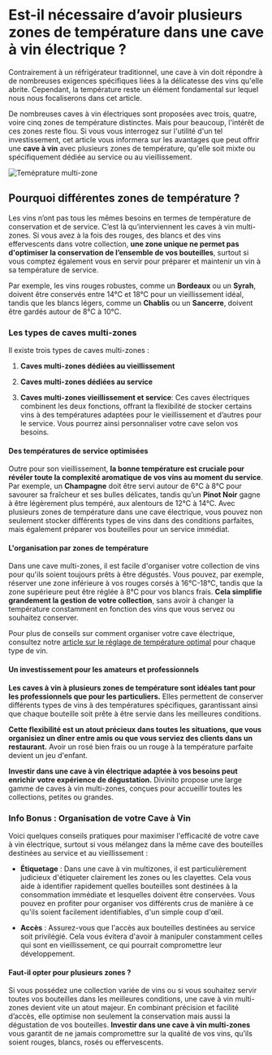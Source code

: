# Est-il nécessaire d’avoir plusieurs zones de température dans une cave à vin électrique ?

Contrairement à un réfrigérateur traditionnel, une cave à vin doit répondre à de nombreuses exigences spécifiques liées à la délicatesse des vins qu'elle abrite. Cependant, la température reste un élément fondamental sur lequel nous nous focaliserons dans cet article.

De nombreuses caves à vin électriques sont proposées avec trois, quatre, voire cinq zones de température distinctes. Mais pour beaucoup, l'intérêt de ces zones reste flou. Si vous vous interrogez sur l'utilité d'un tel investissement, cet article vous informera sur les avantages que peut offrir une **cave à vin** avec plusieurs zones de température, qu'elle soit mixte ou spécifiquement dédiée au service ou au vieillissement.

![Teméprature multi-zone](https://divinitoshopweb.s3.eu-north-1.amazonaws.com/Screenshot+2025-04-01+at+15.33.09.png)

## Pourquoi différentes zones de température ?

Les vins n’ont pas tous les mêmes besoins en termes de température de conservation et de service. C’est là qu’interviennent les caves à vin multi-zones. Si vous avez à la fois des rouges, des blancs et des vins effervescents dans votre collection, **une zone unique ne permet pas d'optimiser la conservation de l’ensemble de vos bouteilles**, surtout si vous comptez également vous en servir pour préparer et maintenir un vin à sa température de service.

Par exemple, les vins rouges robustes, comme un **Bordeaux** ou un **Syrah**, doivent être conservés entre 14°C et 18°C pour un vieillissement idéal, tandis que les blancs légers, comme un **Chablis** ou un **Sancerre**, doivent être gardés autour de 8°C à 10°C.


### Les types de caves multi-zones

Il existe trois types de caves multi-zones :

1. **Caves multi-zones dédiées au vieillissement**

2. **Caves multi-zones dédiées au service**

3. **Caves multi-zones vieillissement et service**: Ces caves électriques combinent les deux fonctions, offrant la flexibilité de stocker certains vins à des températures adaptées pour le vieillissement et d’autres pour le service. Vous pourrez ainsi personnaliser votre cave selon vos besoins.


#### **Des températures de service optimisées**<a id="h.42r5dwc2qyh3"></a>

Outre pour son vieillissement, **la bonne température est cruciale pour révéler toute la complexité aromatique de vos vins au moment du service**. Par exemple, un **Champagne** doit être servi autour de 6°C à 8°C pour savourer sa fraîcheur et ses bulles délicates, tandis qu’un **Pinot Noir** gagne à être légèrement plus tempéré, aux alentours de 12°C à 14°C. Avec plusieurs zones de température dans une cave électrique, vous pouvez non seulement stocker différents types de vins dans des conditions parfaites, mais également préparer vos bouteilles pour un service immédiat.


#### **L'organisation par zones de température**<a id="h.yy03713ta6qd"></a>

Dans une cave multi-zones, il est facile d'organiser votre collection de vins pour qu'ils soient toujours prêts à être dégustés. Vous pouvez, par exemple, réserver une zone inférieure à vos rouges corsés à 16°C-18°C, tandis que la zone supérieure peut être réglée à 8°C pour vos blancs frais. **Cela simplifie grandement la gestion de votre collection**, sans avoir à changer la température constamment en fonction des vins que vous servez ou souhaitez conserver.

Pour plus de conseils sur comment organiser votre cave électrique, consultez notre [article sur le réglage de température optimal](https://docs.google.com/document/d/1qxPp14ueTbi3YBxARn7xQlB_ZcwI_HHwdVowv4RXelU/edit?tab=t.0) pour chaque type de vin.


#### **Un investissement pour les amateurs et professionnels**<a id="h.ld1t5xp4t3it"></a>

**Les caves à vin à plusieurs zones de température sont idéales tant pour les professionnels que pour les particuliers.** Elles permettent de conserver différents types de vins à des températures spécifiques, garantissant ainsi que chaque bouteille soit prête à être servie dans les meilleures conditions.

**Cette flexibilité est un atout précieux dans toutes les situations, que vous organisiez un dîner entre amis ou que vous serviez des clients dans un restaurant.** Avoir un rosé bien frais ou un rouge à la température parfaite devient un jeu d'enfant.

**Investir dans une cave à vin électrique adaptée à vos besoins peut enrichir votre expérience de dégustation.** Divinito propose une large gamme de caves à vin multi-zones, conçues pour accueillir toutes les collections, petites ou grandes.


### **Info Bonus : Organisation de votre Cave à Vin**<a id="h.ee2lxa7t6ms8"></a>

Voici quelques conseils pratiques pour maximiser l'efficacité de votre cave à vin électrique, surtout si vous mélangez dans la même cave des bouteilles destinées au service et au vieillissement :

- **Étiquetage** : Dans une cave à vin multizones, il est particulièrement judicieux d'étiqueter clairement les zones ou les clayettes. Cela vous aide à identifier rapidement quelles bouteilles sont destinées à la consommation immédiate et lesquelles doivent être conservées. Vous pouvez en profiter pour organiser vos différents crus de manière à ce qu'ils soient facilement identifiables, d'un simple coup d'œil.

- **Accès** : Assurez-vous que l'accès aux bouteilles destinées au service soit privilégié. Cela vous évitera d'avoir à manipuler constamment celles qui sont en vieillissement, ce qui pourrait compromettre leur développement.


#### **Faut-il opter pour plusieurs zones ?**<a id="h.xd4w8ww3ubnk"></a>

Si vous possédez une collection variée de vins ou si vous souhaitez servir toutes vos bouteilles dans les meilleures conditions, une cave à vin multi-zones devient vite un atout majeur. En combinant précision et facilité d’accès, elle optimise non seulement la conservation mais aussi la dégustation de vos bouteilles. **Investir dans une cave à vin multi-zones** vous garantit de ne jamais compromettre sur la qualité de vos vins, qu’ils soient rouges, blancs, rosés ou effervescents.
